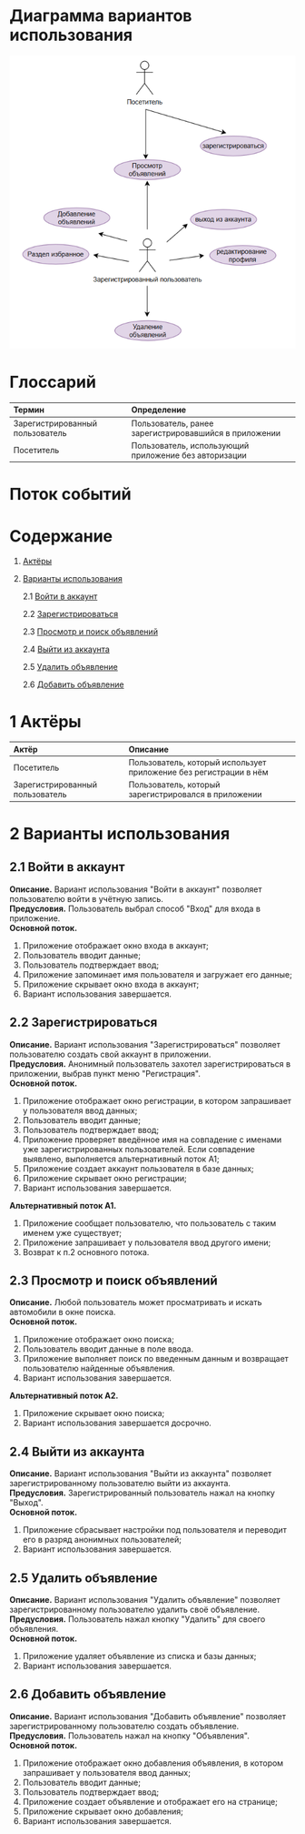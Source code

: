 # Диаграмма вариантов использования 

  ![Диаграмма вариантов использования](https://github.com/sunshine1uvv/SellCar/blob/master/docs/diagrams/Use%20case/Use%20case%20png/Use%20case.png)
  
# Глоссарий

| Термин | Определение |
|:--|:--|
| Зарегистрированный пользователь | Пользователь, ранее зарегистрировавшийся в приложении |
| Посетитель | Пользователь, использующий приложение без авторизации |  
  
# Поток событий 

# Содержание

1. [Актёры](#actors)

2. [Варианты использования](#use_case)

   2.1 [Войти в аккаунт](#sign_in_to_your_account)

   2.2 [Зарегистрироваться](#sign_up)

   2.3 [Просмотр и поиск объявлений](#see_ads)

   2.4 [Выйти из аккаунта](#signout)

   2.5 [Удалить объявление](#delete_ad)

   2.6 [Добавить объявление](#add_ad)

<a name="actors"/>

# 1 Актёры

| Актёр | Описание |
|:--|:--|
| Посетитель | Пользователь, который использует приложение без регистрации в нём |
| Зарегистрированный пользователь | Пользователь, который зарегистрировался в приложении |

<a name="use_case"/>

# 2 Варианты использования

<a name="sign_in_to_your_account"/>

## 2.1 Войти в аккаунт

**Описание.** Вариант использования "Войти в аккаунт" позволяет пользователю войти в учётную запись.  
**Предусловия.** Пользователь выбрал способ "Вход" для входа в приложение.  
**Основной поток.**
1. Приложение отображает окно входа в аккаунт;
2. Пользователь вводит данные;
3. Пользователь подтверждает ввод;
4. Приложение запоминает имя пользователя и загружает его данные;
5. Приложение скрывает окно входа в аккаунт;
6. Вариант использования завершается.

<a name="sign_up"/>

## 2.2 Зарегистрироваться

**Описание.** Вариант использования "Зарегистрироваться" позволяет пользователю создать свой аккаунт в приложении.  
**Предусловия.** Анонимный пользователь захотел зарегистрироваться в приложении, выбрав пункт меню "Регистрация".  
**Основной поток.**
1. Приложение отображает окно регистрации, в котором запрашивает у пользователя ввод данных;
2. Пользователь вводит данные;
3. Пользователь подтверждает ввод;
4. Приложение проверяет введённое имя на совпадение с именами уже зарегистрированных пользователей. Если совпадение выявлено, выполняется альтернативный поток А1;
5. Приложение создает аккаунт пользователя в базе данных;
6. Приложение скрывает окно регистрации;
7. Вариант использования завершается.

**Альтернативный поток А1.**
1. Приложение сообщает пользователю, что пользователь с таким именем уже существует;
2. Приложение запрашивает у пользователя ввод другого имени;
3. Возврат к п.2 основного потока.

<a name="see_ads"/>

## 2.3 Просмотр и поиск объявлений

**Описание.** Любой пользователь может просматривать и искать автомобили в окне поиска.  
**Основной поток.**
1. Приложение отображает окно поиска;
2. Пользователь вводит данные в поле ввода.
3. Приложение выполняет поиск по введенным данным и возвращает пользователю найденные объявления.
4. Вариант использования завершается.

**Альтернативный поток А2.**
1. Приложение скрывает окно поиска;
2. Вариант использования завершается досрочно.

<a name="signout"/>

## 2.4 Выйти из аккаунта

**Описание.** Вариант использования "Выйти из аккаунта" позволяет зарегистрированному пользователю выйти из аккаунта.  
**Предусловия.** Зарегистрированный пользователь нажал на кнопку "Выход".  
**Основной поток.**
1. Приложение сбрасывает настройки под пользователя и переводит его в разряд анонимных пользователей;
2. Вариант использования завершается.

<a name="delete_ad"/>

## 2.5 Удалить объявление

**Описание.** Вариант использования "Удалить объявление" позволяет зарегистрированному пользователю удалить своё объявление.  
**Предусловия.** Пользователь нажал кнопку "Удалить" для своего объявления.  
**Основной поток.**
1. Приложение удаляет объявление из списка и базы данных;
2. Вариант использования завершается.

<a name="add_ad"/>

## 2.6 Добавить объявление

**Описание.** Вариант использования "Добавить объявление" позволяет зарегистрированному пользователю создать объявление.  
**Предусловия.** Пользователь нажал на кнопку "Объявления".  
**Основной поток.**
1. Приложение отображает окно добавления объявления, в котором запрашивает у пользователя ввод данных;
2. Пользователь вводит данные;
3. Пользователь подтверждает ввод;
5. Приложение создает объявление и отображает его на странице;
6. Приложение скрывает окно добавления;
7. Вариант использования завершается.

